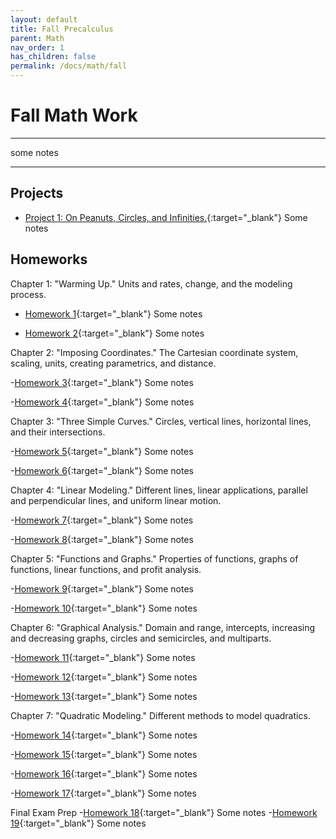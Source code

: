 ```yaml
---
layout: default
title: Fall Precalculus
parent: Math
nav_order: 1
has_children: false
permalink: /docs/math/fall
---
```

# Fall Math Work
---

some notes

---

## Projects

- [Project 1: On Peanuts, Circles, and Infinities.](https://sahana-sarangi.github.io/hahats/docs/math/fall/hw/Sahana_Project1.pdf){:target="_blank"} Some notes

## Homeworks

Chapter 1: "Warming Up." Units and rates, change, and the modeling process.

- [Homework 1](https://sahana-sarangi.github.io/hahats/docs/math/fall/hw/hw1.pdf){:target="_blank"} Some notes
  
- [Homework 2](https://sahana-sarangi.github.io/hahats/docs/math/fall/hw/hw2.pdf){:target="_blank"} Some notes

Chapter 2: "Imposing Coordinates." The Cartesian coordinate system, scaling, units, creating parametrics, and distance.

-[Homework 3](https://sahana-sarangi.github.io/hahats/docs/math/fall/hw/hw3.pdf){:target="_blank"} Some notes

-[Homework 4](https://sahana-sarangi.github.io/hahats/docs/math/fall/hw/hw4.pdf){:target="_blank"} Some notes

Chapter 3: "Three Simple Curves." Circles, vertical lines, horizontal lines, and their intersections.

-[Homework 5](https://sahana-sarangi.github.io/hahats/docs/math/fall/hw/hw5.pdf){:target="_blank"} Some notes

-[Homework 6](https://sahana-sarangi.github.io/hahats/docs/math/fall/hw/hw6.pdf){:target="_blank"} Some notes

Chapter 4: "Linear Modeling." Different lines, linear applications, parallel and perpendicular lines, and uniform linear motion.

-[Homework 7](https://sahana-sarangi.github.io/hahats/docs/math/fall/hw/hw7.pdf){:target="_blank"} Some notes

-[Homework 8](https://sahana-sarangi.github.io/hahats/docs/math/fall/hw/hw8.pdf){:target="_blank"} Some notes

Chapter 5: "Functions and Graphs." Properties of functions, graphs of functions, linear functions, and profit analysis.

-[Homework 9](https://sahana-sarangi.github.io/hahats/docs/math/fall/hw/hw9.pdf){:target="_blank"} Some notes

-[Homework 10](https://sahana-sarangi.github.io/hahats/docs/math/fall/hw/hw10.pdf){:target="_blank"} Some notes

Chapter 6: "Graphical Analysis." Domain and range, intercepts, increasing and decreasing graphs, circles and semicircles, and multiparts.

-[Homework 11](https://sahana-sarangi.github.io/hahats/docs/math/fall/hw/hw11.pdf){:target="_blank"} Some notes

-[Homework 12](https://sahana-sarangi.github.io/hahats/docs/math/fall/hw/hw12.pdf){:target="_blank"} Some notes

-[Homework 13](https://sahana-sarangi.github.io/hahats/docs/math/fall/hw/hw13.pdf){:target="_blank"} Some notes

Chapter 7: "Quadratic Modeling." Different methods to model quadratics.

-[Homework 14](https://sahana-sarangi.github.io/hahats/docs/math/fall/hw/hw14.pdf){:target="_blank"} Some notes

-[Homework 15](https://sahana-sarangi.github.io/hahats/docs/math/fall/hw/hw15.pdf){:target="_blank"} Some notes

-[Homework 16](https://sahana-sarangi.github.io/hahats/docs/math/fall/hw/hw16.pdf){:target="_blank"} Some notes

-[Homework 17](https://sahana-sarangi.github.io/hahats/docs/math/fall/hw/hw17.pdf){:target="_blank"} Some notes

Final Exam Prep
-[Homework 18](https://sahana-sarangi.github.io/hahats/docs/math/fall/hw/hw18.pdf){:target="_blank"} Some notes
-[Homework 19](https://sahana-sarangi.github.io/hahats/docs/math/fall/hw/hw19.pdf){:target="_blank"} Some notes


